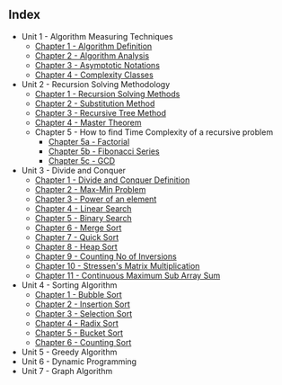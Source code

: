 ## Index
- Unit 1 - Algorithm Measuring Techniques
    - [Chapter 1 - Algorithm Definition](./Unit%201/Chapter%201/Chapter%201%20-%20Algorithm%20Definition)
    - [Chapter 2 - Algorithm Analysis](./Unit%201/Chapter%202/Chapter%202%20-%20Algorithm%20Analysis)
    - [Chapter 3 - Asymptotic Notations](./Unit%201/Chapter%203/Chapter%203%20-%20Asymptotic%20Notations)
    - [Chapter 4 - Complexity Classes](./Unit%201/Chapter%204/Chapter%204%20-%20Complexity%20Classes)
- Unit 2 - Recursion Solving Methodology
    - [Chapter 1 - Recursion Solving Methods](./Unit%202/Chapter%201/Chapter%201%20-%20Recursion%20Solving%20Methods)
    - [Chapter 2 - Substitution Method](./Unit%202/Chapter%202/Chapter%202%20-%20Substitution%20Method)
    - [Chapter 3 - Recursive Tree Method](./Unit%202/Chapter%203/Chapter%203%20-%20Recursive%20Tree%20Method)
    - [Chapter 4 - Master Theorem](./Unit%202/Chapter%204/Chapter%204%20-%20Master%20Theorem)
    - Chapter 5 - How to find Time Complexity of a recursive problem
        - [Chapter 5a - Factorial](./Unit%202/Chapter%205/Factorial)
        - [Chapter 5b - Fibonacci Series]()
        - [Chapter 5c - GCD]()
- Unit 3 - Divide and Conquer
    - [Chapter 1 - Divide and Conquer Definition](./Unit%203/Chapter%201/Chapter%201%20-%20Divide%20and%20Conquer%20Definition)
    - [Chapter 2 - Max-Min Problem](./Unit%203/Chapter%202/Chapter%202%20-%20Max-Min%20Problem)
    - [Chapter 3 - Power of an element](./Unit%203/Chapter%203/Chapter%203%20-%20Power%20of%20an%20element)
    - [Chapter 4 - Linear Search](./Unit%203/Chapter%204/Chapter%204%20-%20Linear%20Search)
    - [Chapter 5 - Binary Search](./Unit%203/Chapter%205/Chapter%205%20-%20Binary%20Search)
    - [Chapter 6 - Merge Sort]()
    - [Chapter 7 - Quick Sort]()
    - [Chapter 8 - Heap Sort]()
    - [Chapter 9 - Counting No of Inversions]()
    - [Chapter 10 - Stressen's Matrix Multiplication]()
    - [Chapter 11 - Continuous Maximum Sub Array Sum]()
- Unit 4 - Sorting Algorithm
    - [Chapter 1 - Bubble Sort]()
    - [Chapter 2 - Insertion Sort]()
    - [Chapter 3 - Selection Sort]()
    - [Chapter 4 - Radix Sort]()
    - [Chapter 5 - Bucket Sort]()
    - [Chapter 6 - Counting Sort]()
- Unit 5 - Greedy Algorithm
- Unit 6 - Dynamic Programming
- Unit 7 - Graph Algorithm
